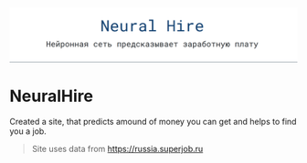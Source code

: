 ![alt text](https://github.com/Nursmen/NeuralHire/blob/main/Screenshot%20(24).png)

# NeuralHire
Created a site, that predicts amound of money you can get and helps to find you a job.
> Site uses data from https://russia.superjob.ru

